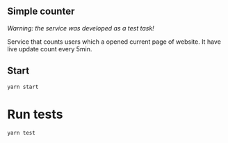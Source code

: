 ## Simple counter
*Warning:* _the service was developed as a test task!_

Service that counts users which a opened current page of website.
It have live update count every 5min.

## Start

```
yarn start
```

# Run tests

```
yarn test
```
